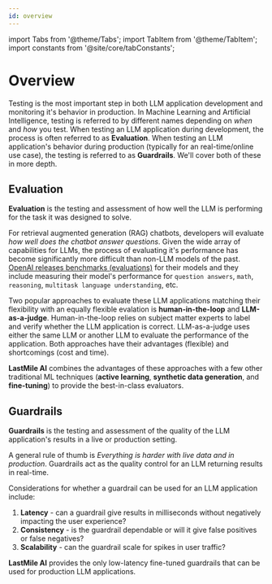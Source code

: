 ```yaml
---
id: overview
---
```


import Tabs from '@theme/Tabs';
import TabItem from '@theme/TabItem';
import constants from '@site/core/tabConstants';

# Overview

Testing is the most important step in both LLM application development and monitoring it's behavior in production. In Machine Learning and Artificial Intelligence, testing is referred to by different names depending on _when_ and _how_ you test. When testing an LLM application during development, the process is often referred to as **Evaluation**. When testing an LLM application's behavior during production (typically for an real-time/online use case), the testing is referred to as **Guardrails**. We'll cover both of these in more depth.

## Evaluation

**Evaluation** is the testing and assessment of how well the LLM is performing for the task it was designed to solve.

For retrieval augmented generation (RAG) chatbots, developers will evaluate _how well does the chatbot answer questions_. Given the wide array of capabilities for LLMs, the process of evaluating it's performance has become significantly more difficult than non-LLM models of the past. [OpenAI releases benchmarks (evaluations)](https://github.com/openai/simple-evals?tab=readme-ov-file#benchmark-results) for their models and they include measuring their model's performance for `question answers`, `math`, `reasoning`, `multitask language understanding`, etc.

Two popular approaches to evaluate these LLM applications matching their flexibility with an equally flexible evalation is **human-in-the-loop** and **LLM-as-a-judge**. Human-in-the-loop relies on subject matter experts to label and verify whether the LLM application is correct. LLM-as-a-judge uses either the same LLM or another LLM to evaluate the performance of the application. Both approaches have their advantages (flexible) and shortcomings (cost and time).

**LastMile AI** combines the advantages of these approaches with a few other traditional ML techniques (**active learning**, **synthetic data generation**, and **fine-tuning**) to provide the best-in-class evaluators.

## Guardrails

**Guardrails** is the testing and assessment of the quality of the LLM application's results in a live or production setting.

A general rule of thumb is _Everything is harder with live data and in production_. Guardrails act as the quality control for an LLM returning results in real-time.

Considerations for whether a guardrail can be used for an LLM application include:

1. **Latency** - can a guardrail give results in milliseconds without negatively impacting the user experience?
2. **Consistency** - is the guardrail dependable or will it give false positives or false negatives?
3. **Scalability** - can the guardrail scale for spikes in user traffic?

**LastMile AI** provides the only low-latency fine-tuned guardrails that can be used for production LLM applications.
